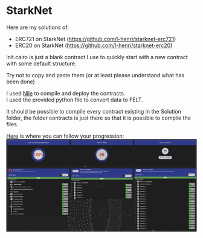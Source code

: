 # StarkNet
Here are my solutions of:
 - ERC721 on StarkNet (https://github.com/l-henri/starknet-erc721)
 - ERC20 on StarkNet (https://github.com/l-henri/starknet-erc20)

init.cairo is just a blank contract I use to quickly start with a new contract with some default structure.

Try not to copy and paste them (or at least please understand what has been done)

I used [Nile](https://github.com/OpenZeppelin/nile) to compile and deploy the contracts.\
I used the provided python file to convert data to FELT.

It should be possible to compile every contract existing in the Solution folder, the folder contracts is just there so that it is possible to compile the files.

[Here](https://starknet-tutorials.surge.sh/#/account) is where you can follow your progression:
![Proof](./images/proof.png)
